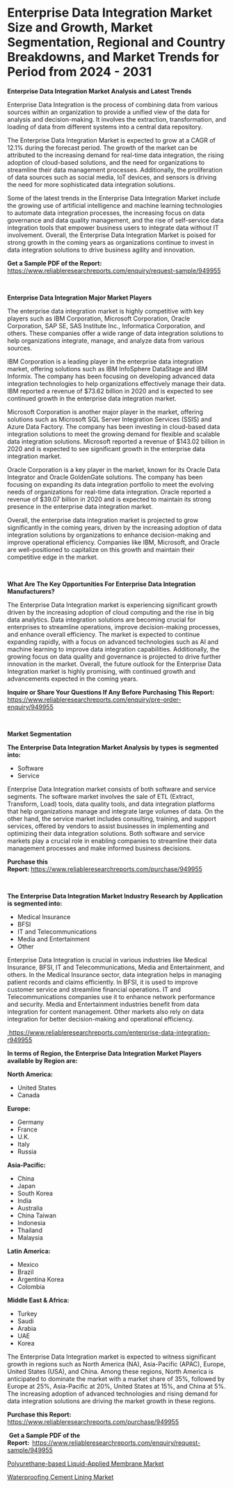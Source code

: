 <p><h1>Enterprise Data Integration Market Size and Growth, Market Segmentation, Regional and Country Breakdowns, and Market Trends for Period from 2024 -  2031</h1></p><p><strong>Enterprise Data Integration Market Analysis and Latest Trends</strong></p>
<p><p>Enterprise Data Integration is the process of combining data from various sources within an organization to provide a unified view of the data for analysis and decision-making. It involves the extraction, transformation, and loading of data from different systems into a central data repository.</p><p>The Enterprise Data Integration Market is expected to grow at a CAGR of 12.1% during the forecast period. The growth of the market can be attributed to the increasing demand for real-time data integration, the rising adoption of cloud-based solutions, and the need for organizations to streamline their data management processes. Additionally, the proliferation of data sources such as social media, IoT devices, and sensors is driving the need for more sophisticated data integration solutions.</p><p>Some of the latest trends in the Enterprise Data Integration Market include the growing use of artificial intelligence and machine learning technologies to automate data integration processes, the increasing focus on data governance and data quality management, and the rise of self-service data integration tools that empower business users to integrate data without IT involvement. Overall, the Enterprise Data Integration Market is poised for strong growth in the coming years as organizations continue to invest in data integration solutions to drive business agility and innovation.</p></p>
<p><strong>Get a Sample PDF of the Report:&nbsp;</strong> <a href="https://www.reliableresearchreports.com/enquiry/request-sample/949955">https://www.reliableresearchreports.com/enquiry/request-sample/949955</a></p>
<p>&nbsp;</p>
<p><strong>Enterprise Data Integration Major Market Players</strong></p>
<p><p>The enterprise data integration market is highly competitive with key players such as IBM Corporation, Microsoft Corporation, Oracle Corporation, SAP SE, SAS Institute Inc., Informatica Corporation, and others. These companies offer a wide range of data integration solutions to help organizations integrate, manage, and analyze data from various sources.</p><p>IBM Corporation is a leading player in the enterprise data integration market, offering solutions such as IBM InfoSphere DataStage and IBM Informix. The company has been focusing on developing advanced data integration technologies to help organizations effectively manage their data. IBM reported a revenue of $73.62 billion in 2020 and is expected to see continued growth in the enterprise data integration market.</p><p>Microsoft Corporation is another major player in the market, offering solutions such as Microsoft SQL Server Integration Services (SSIS) and Azure Data Factory. The company has been investing in cloud-based data integration solutions to meet the growing demand for flexible and scalable data integration solutions. Microsoft reported a revenue of $143.02 billion in 2020 and is expected to see significant growth in the enterprise data integration market.</p><p>Oracle Corporation is a key player in the market, known for its Oracle Data Integrator and Oracle GoldenGate solutions. The company has been focusing on expanding its data integration portfolio to meet the evolving needs of organizations for real-time data integration. Oracle reported a revenue of $39.07 billion in 2020 and is expected to maintain its strong presence in the enterprise data integration market.</p><p>Overall, the enterprise data integration market is projected to grow significantly in the coming years, driven by the increasing adoption of data integration solutions by organizations to enhance decision-making and improve operational efficiency. Companies like IBM, Microsoft, and Oracle are well-positioned to capitalize on this growth and maintain their competitive edge in the market.</p></p>
<p>&nbsp;</p>
<p><strong>What Are The Key Opportunities For Enterprise Data Integration Manufacturers?</strong></p>
<p><p>The Enterprise Data Integration market is experiencing significant growth driven by the increasing adoption of cloud computing and the rise in big data analytics. Data integration solutions are becoming crucial for enterprises to streamline operations, improve decision-making processes, and enhance overall efficiency. The market is expected to continue expanding rapidly, with a focus on advanced technologies such as AI and machine learning to improve data integration capabilities. Additionally, the growing focus on data quality and governance is projected to drive further innovation in the market. Overall, the future outlook for the Enterprise Data Integration market is highly promising, with continued growth and advancements expected in the coming years.</p></p>
<p><strong>Inquire or Share Your Questions If Any Before Purchasing This Report:</strong> <a href="https://www.reliableresearchreports.com/enquiry/pre-order-enquiry/949955">https://www.reliableresearchreports.com/enquiry/pre-order-enquiry/949955</a></p>
<p>&nbsp;</p>
<p><strong>Market Segmentation</strong></p>
<p><strong>The Enterprise Data Integration Market Analysis by types is segmented into:</strong></p>
<p><ul><li>Software</li><li>Service</li></ul></p>
<p><p>Enterprise Data Integration market consists of both software and service segments. The software market involves the sale of ETL (Extract, Transform, Load) tools, data quality tools, and data integration platforms that help organizations manage and integrate large volumes of data. On the other hand, the service market includes consulting, training, and support services, offered by vendors to assist businesses in implementing and optimizing their data integration solutions. Both software and service markets play a crucial role in enabling companies to streamline their data management processes and make informed business decisions.</p></p>
<p><strong>Purchase this Report:&nbsp;</strong><a href="https://www.reliableresearchreports.com/purchase/949955">https://www.reliableresearchreports.com/purchase/949955</a></p>
<p>&nbsp;</p>
<p><strong>The Enterprise Data Integration Market Industry Research by Application is segmented into:</strong></p>
<p><ul><li>Medical Insurance</li><li>BFSI</li><li>IT and Telecommunications</li><li>Media and Entertainment</li><li>Other</li></ul></p>
<p><p>Enterprise Data Integration is crucial in various industries like Medical Insurance, BFSI, IT and Telecommunications, Media and Entertainment, and others. In the Medical Insurance sector, data integration helps in managing patient records and claims efficiently. In BFSI, it is used to improve customer service and streamline financial operations. IT and Telecommunications companies use it to enhance network performance and security. Media and Entertainment industries benefit from data integration for content management. Other markets also rely on data integration for better decision-making and operational efficiency.</p></p>
<p><a href="https://www.reliableresearchreports.com/enterprise-data-integration-r949955">&nbsp;https://www.reliableresearchreports.com/enterprise-data-integration-r949955</a></p>
<p><strong>In terms of Region, the Enterprise Data Integration Market Players available by Region are:</strong></p>
<p>
    <p> <strong> North America: </strong>
        <ul>
            <li>United States</li>
            <li>Canada</li>
        </ul>
        </p> 
    <p> <strong> Europe: </strong>
        <ul>
            <li>Germany</li>
            <li>France</li>
            <li>U.K.</li>
            <li>Italy</li>
            <li>Russia</li>
        </ul>
        </p> 
    <p> <strong> Asia-Pacific: </strong>
        <ul>
            <li>China</li>
            <li>Japan</li>
            <li>South Korea</li>
            <li>India</li>
            <li>Australia</li>
            <li>China Taiwan</li>
            <li>Indonesia</li>
            <li>Thailand</li>
            <li>Malaysia</li>
        </ul>
        </p> 
    <p> <strong> Latin America: </strong>
        <ul>
            <li>Mexico</li>
            <li>Brazil</li>
            <li>Argentina Korea</li>
            <li>Colombia</li>
        </ul>
        </p> 
    <p> <strong> Middle East & Africa: </strong>
        <ul>
            <li>Turkey</li>
            <li>Saudi</li>
            <li>Arabia</li>
            <li>UAE</li>
            <li>Korea</li>
        </ul>
    </p>
    </p>
<p><p>The Enterprise Data Integration market is expected to witness significant growth in regions such as North America (NA), Asia-Pacific (APAC), Europe, United States (USA), and China. Among these regions, North America is anticipated to dominate the market with a market share of 35%, followed by Europe at 25%, Asia-Pacific at 20%, United States at 15%, and China at 5%. The increasing adoption of advanced technologies and rising demand for data integration solutions are driving the market growth in these regions.</p></p>
<p><strong>Purchase this Report: </strong><a href="https://www.reliableresearchreports.com/purchase/949955">https://www.reliableresearchreports.com/purchase/949955</a></p>
<p>&nbsp;<strong>Get a Sample PDF of the Report:&nbsp;&nbsp;</strong><a href="https://www.reliableresearchreports.com/enquiry/request-sample/949955">https://www.reliableresearchreports.com/enquiry/request-sample/949955</a></p>
<p><strong></strong></p>
<p><p><a href="https://cautious-neon-760.notion.site/Polyurethane-based-Liquid-Applied-Membrane-Market-Size-CAGR-Trends-2024-2030-14e0b19943cc414d8020ae8081639310">Polyurethane-based Liquid-Applied Membrane Market</a></p><p><a href="https://frill-swim-3cd.notion.site/Decoding-Waterproofing-Cement-Lining-Market-Metrics-Market-Share-Trends-and-Growth-Patterns-24b88d8ea0f9459a8e2e9f3f99342090">Waterproofing Cement Lining Market</a></p></p>
